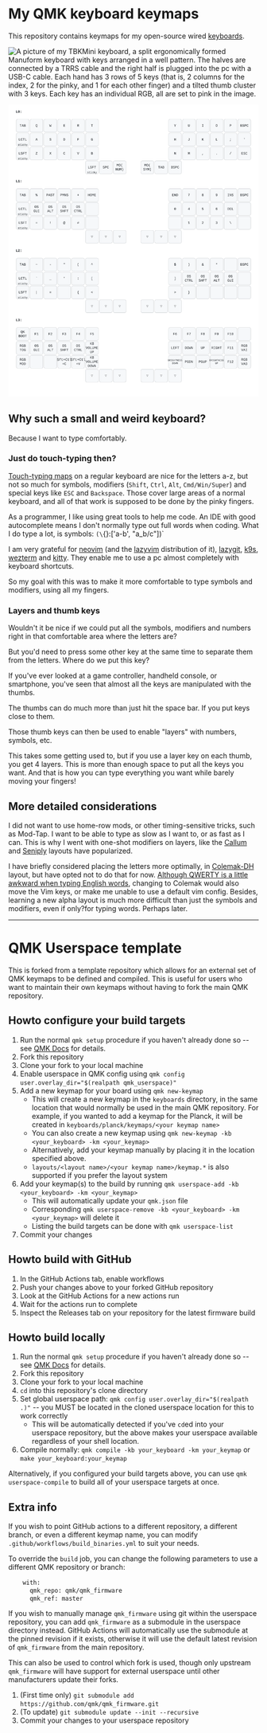 # My QMK keyboard keymaps

This repository contains keymaps for my open-source wired [keyboards](./keyboards).

![A picture of my TBKMini keyboard, a split ergonomically formed Manuform keyboard with keys arranged in a well pattern. The halves are connected by a TRRS cable and the right half is plugged into the pc with a USB-C cable. Each hand has 3 rows of 5 keys (that is, 2 columns for the index, 2 for the pinky, and 1 for each other finger) and  a tilted thumb cluster with 3 keys. Each key has an individual RGB, all are set to pink in the image.](https://github.com/user-attachments/assets/ac539984-04fb-44c9-b3fd-3959a3ffb93f)


![A visual representation of my keymap for the BastardKB TBKmini split keyboard, with 4 layers, Callum-style one-shot mods, capsword on double-tap of a dedicated shift thumbkey and a few combos](./keyboards/bastardkb/tbkmini/keymaps/fhoekstra/km.svg)

## Why such a small and weird keyboard?

Because I want to type comfortably.

### Just do touch-typing then?

[Touch-typing maps](https://duckduckgo.com/?q=touch-typing&t=brave&ia=images&iax=images) on a regular keyboard are nice for the letters a-z, but not so much for symbols, modifiers (`Shift`, `Ctrl`, `Alt`, `Cmd/Win/Super`) and special keys like `ESC` and `Backspace`. Those cover large areas of a normal keyboard, and all of that work is supposed to be done by the pinky fingers.

As a programmer, I like using great tools to help me code. An IDE with good autocomplete means I don't normally type out full words when coding. What I do type a lot, is symbols: `(\`{}:['a-b', "a_b/c"])`

I am very grateful for [neovim](https://neovim.io/) (and the [lazyvim](https://www.lazyvim.org/) distribution of it), [lazygit](https://github.com/jesseduffield/lazygit), [k9s](https://k9scli.io/), [wezterm](https://wezterm.org/) and [kitty](https://sw.kovidgoyal.net/kitty/). They enable me to use a pc almost completely with keyboard shortcuts.

So my goal with this was to make it more comfortable to type symbols and modifiers, using all my fingers.

###  Layers and thumb keys

Wouldn't it be nice if we could put all the symbols, modifiers and numbers right in that comfortable area where the letters are?

But you'd need to press some other key at the same time to separate them from the letters. Where do we put this key?

If you've ever looked at a game controller, handheld console, or smartphone, you've seen that almost all the keys are manipulated with the thumbs.

The thumbs can do much more than just hit the space bar. If you put keys close to them.

Those thumb keys can then be used to enable "layers" with numbers, symbols, etc.

This takes some getting used to, but if you use a layer key on each thumb, you get 4 layers. This is more than enough space to put all the keys you want. And that is how you can type everything you want while barely moving your fingers!

## More detailed considerations

I did not want to use home-row mods, or other timing-sensitive tricks, such as Mod-Tap. I want to be able to type as slow as I want to, or as fast as I can. This is why I went with one-shot modifiers on layers, like the [Callum](https://keymapdb.com/keymaps/callum_oakley/) and [Seniply](https://keymapdb.com/keymaps/stevep99/) layouts have popularized.

I have briefly considered placing the letters more optimally, in [Colemak-DH](https://dreymar.colemak.org/) layout, but have opted not to do that for now. [Although QWERTY is a little awkward when typing English words](https://duckduckgo.com/?q=colemak+qwerty+heatmap&iar=images&t=brave), changing to Colemak would also move the Vim keys, or make me unable to use a default vim config. Besides, learning a new alpha layout is much more difficult than just the symbols and modifiers, even if only?for typing words. Perhaps later.

------
# QMK Userspace template

This is forked from a template repository which allows for an external set of QMK keymaps to be defined and compiled. This is useful for users who want to maintain their own keymaps without having to fork the main QMK repository.

## Howto configure your build targets

1. Run the normal `qmk setup` procedure if you haven't already done so -- see [QMK Docs](https://docs.qmk.fm/#/newbs) for details.
1. Fork this repository
1. Clone your fork to your local machine
1. Enable userspace in QMK config using `qmk config user.overlay_dir="$(realpath qmk_userspace)"`
1. Add a new keymap for your board using `qmk new-keymap`
    * This will create a new keymap in the `keyboards` directory, in the same location that would normally be used in the main QMK repository. For example, if you wanted to add a keymap for the Planck, it will be created in `keyboards/planck/keymaps/<your keymap name>`
    * You can also create a new keymap using `qmk new-keymap -kb <your_keyboard> -km <your_keymap>`
    * Alternatively, add your keymap manually by placing it in the location specified above.
    * `layouts/<layout name>/<your keymap name>/keymap.*` is also supported if you prefer the layout system
1. Add your keymap(s) to the build by running `qmk userspace-add -kb <your_keyboard> -km <your_keymap>`
    * This will automatically update your `qmk.json` file
    * Corresponding `qmk userspace-remove -kb <your_keyboard> -km <your_keymap>` will delete it
    * Listing the build targets can be done with `qmk userspace-list`
1. Commit your changes

## Howto build with GitHub

1. In the GitHub Actions tab, enable workflows
1. Push your changes above to your forked GitHub repository
1. Look at the GitHub Actions for a new actions run
1. Wait for the actions run to complete
1. Inspect the Releases tab on your repository for the latest firmware build

## Howto build locally

1. Run the normal `qmk setup` procedure if you haven't already done so -- see [QMK Docs](https://docs.qmk.fm/#/newbs) for details.
1. Fork this repository
1. Clone your fork to your local machine
1. `cd` into this repository's clone directory
1. Set global userspace path: `qmk config user.overlay_dir="$(realpath .)"` -- you MUST be located in the cloned userspace location for this to work correctly
    * This will be automatically detected if you've `cd`ed into your userspace repository, but the above makes your userspace available regardless of your shell location.
1. Compile normally: `qmk compile -kb your_keyboard -km your_keymap` or `make your_keyboard:your_keymap`

Alternatively, if you configured your build targets above, you can use `qmk userspace-compile` to build all of your userspace targets at once.

## Extra info

If you wish to point GitHub actions to a different repository, a different branch, or even a different keymap name, you can modify `.github/workflows/build_binaries.yml` to suit your needs.

To override the `build` job, you can change the following parameters to use a different QMK repository or branch:
```
    with:
      qmk_repo: qmk/qmk_firmware
      qmk_ref: master
```

If you wish to manually manage `qmk_firmware` using git within the userspace repository, you can add `qmk_firmware` as a submodule in the userspace directory instead. GitHub Actions will automatically use the submodule at the pinned revision if it exists, otherwise it will use the default latest revision of `qmk_firmware` from the main repository.

This can also be used to control which fork is used, though only upstream `qmk_firmware` will have support for external userspace until other manufacturers update their forks.

1. (First time only) `git submodule add https://github.com/qmk/qmk_firmware.git`
1. (To update) `git submodule update --init --recursive`
1. Commit your changes to your userspace repository
